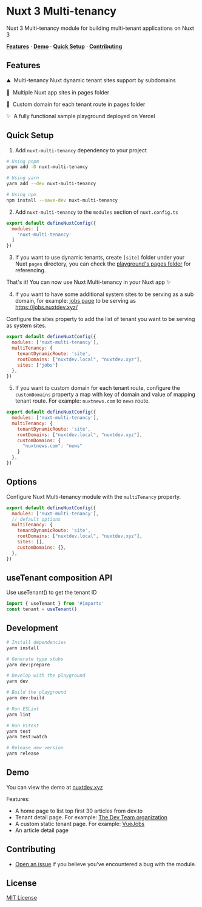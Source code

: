 # Nuxt 3 Multi-tenancy

Nuxt 3 Multi-tenancy module for building multi-tenant applications on Nuxt 3

<p>
  <a href="#features"><strong>Features</strong></a> ·
  <a href="https://nuxtdev.xyz"><strong>Demo</strong></a> ·
  <a href="#quick-setup"><strong>Quick Setup</strong></a> ·
  <a href="#contributing"><strong>Contributing</strong></a>
</p>

## Features

⛰ &nbsp;Multi-tenancy Nuxt dynamic tenant sites support by subdomains

🌻 &nbsp;Multiple Nuxt app sites in pages folder

🦄 &nbsp;Custom domain for each tenant route in pages folder

✨ &nbsp;A fully functional sample playground deployed on Vercel



## Quick Setup

1. Add `nuxt-multi-tenancy` dependency to your project

```bash
# Using pnpm
pnpm add -D nuxt-multi-tenancy

# Using yarn
yarn add --dev nuxt-multi-tenancy

# Using npm
npm install --save-dev nuxt-multi-tenancy
```

2. Add `nuxt-multi-tenancy` to the `modules` section of `nuxt.config.ts`

```js
export default defineNuxtConfig({
  modules: [
    'nuxt-multi-tenancy'
  ]
})
```

3. If you want to use dynamic tenants, create `[site]` folder under your Nuxt `pages` directory, you can check the [playground's pages folder](./playground/pages/[site]/) for referencing.

That's it! You can now use Nuxt Multi-tenancy in your Nuxt app ✨

4. If you want to have some additional system sites to be serving as a sub domain, for example: [jobs page](./playground/pages/jobs/) to be serving as https://jobs.nuxtdev.xyz/

Configure the sites property to add the list of tenant you want to be serving as system sites.
```js
export default defineNuxtConfig({
  modules: ['nuxt-multi-tenancy'],
  multiTenancy: {
    tenantDynamicRoute: 'site',
    rootDomains: ["nuxtdev.local", "nuxtdev.xyz"],
    sites: ['jobs']
  },
})
```

5. If you want to custom domain for each tenant route, configure the `customDomains` property a map with key of domain and value of mapping tenant route. For example: `nuxtnews.com` to `news` route.

```js
export default defineNuxtConfig({
  modules: ['nuxt-multi-tenancy'],
  multiTenancy: {
    tenantDynamicRoute: 'site',
    rootDomains: ["nuxtdev.local", "nuxtdev.xyz"],
    customDomains: {
      "nuxtnews.com": "news"
    }
  },
})
```

## Options

Configure Nuxt Multi-tenancy module with the `multiTenancy` property.

```js
export default defineNuxtConfig({
  modules: ['nuxt-multi-tenancy'],
  // default options
  multiTenancy: {
    tenantDynamicRoute: 'site',
    rootDomains: ["nuxtdev.local", "nuxtdev.xyz"],
    sites: [],
    customDomains: {},
  },
})
```

## useTenant composition API

Use useTenant() to get the tenant ID

```js
import { useTenant } from '#imports'
const tenant = useTenant()
```




## Development

```bash
# Install dependencies
yarn install

# Generate type stubs
yarn dev:prepare

# Develop with the playground
yarn dev

# Build the playground
yarn dev:build

# Run ESLint
yarn lint

# Run Vitest
yarn test
yarn test:watch

# Release new version
yarn release
```

## Demo

You can view the demo at [nuxtdev.xyz](https://nuxtdev.xyz)

Features:

- A home page to list top first 30 articles from dev.to
- Tenant detail page. For example: [The Dev Team organization](https://devteam.nuxtdev.xyz)
- A custom static tenant page. For example: [VueJobs](https://jobs.nuxtdev.xyz)
- An article detail page



## Contributing

- [Open an issue](https://github.com/hieuhani/nuxt-multi-tenancy/issues) if you believe you've encountered a bug with the module.

## License

[MIT License](./LICENSE)
